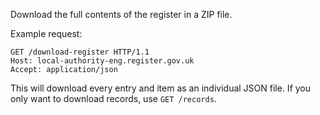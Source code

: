 Download the full contents of the register in a ZIP file.

Example request:

```http
GET /download-register HTTP/1.1
Host: local-authority-eng.register.gov.uk
Accept: application/json
```

This will download every entry and item as an individual JSON file. If you only want to download records, use `GET /records`.


